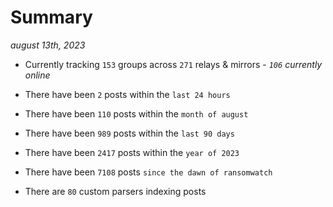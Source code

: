 
# Summary
_august 13th, 2023_

- Currently tracking `153` groups across `271` relays & mirrors - _`106` currently online_

- There have been `2` posts within the `last 24 hours`

- There have been `110` posts within the `month of august`

- There have been `989` posts within the `last 90 days`

- There have been `2417` posts within the `year of 2023`

- There have been `7108` posts `since the dawn of ransomwatch`

- There are `80` custom parsers indexing posts
